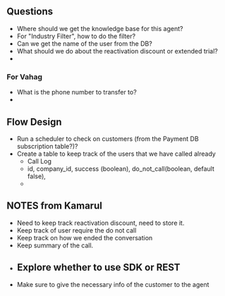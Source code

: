 ## Questions

-   Where should we get the knowledge base for this agent?
-   For "Industry Filter", how to do the filter?
-   Can we get the name of the user from the DB?
-   What should we do about the reactivation discount or extended trial?
-

### For Vahag

-   What is the phone number to transfer to?
-

## Flow Design

-   Run a scheduler to check on customers (from the Payment DB subscription table?)?
-   Create a table to keep track of the users that we have called already
    -   Call Log
    -   id, company_id, success (boolean), do_not_call(boolean, default false),
    -

## NOTES from Kamarul

-   Need to keep track reactivation discount, need to store it.
-   Keep track of user require the do not call
-   Keep track on how we ended the conversation
-   Keep summary of the call.
-   Explore whether to use SDK or REST
    -   
-   Make sure to give the necessary info of the customer to the agent
